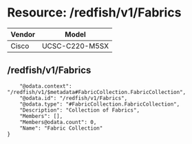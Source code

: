# Resource: /redfish/v1/Fabrics

Vendor | Model
--- | ---
Cisco | UCSC-C220-M5SX

## /redfish/v1/Fabrics

```{
    "@odata.context": "/redfish/v1/$metadata#FabricCollection.FabricCollection",
    "@odata.id": "/redfish/v1/Fabrics",
    "@odata.type": "#FabricCollection.FabricCollection",
    "Description": "Collection of Fabrics",
    "Members": [],
    "Members@odata.count": 0,
    "Name": "Fabric Collection"
}
```

